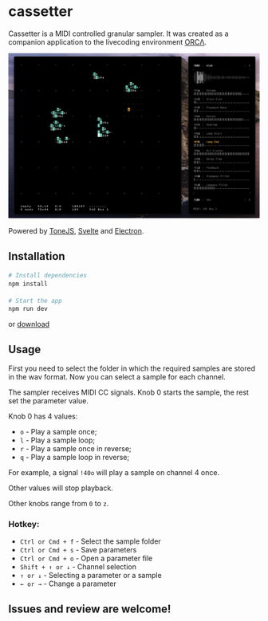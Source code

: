 # cassetter

Cassetter is a MIDI controlled granular sampler. It was created as a companion application to the livecoding environment [ORCΛ](https://github.com/hundredrabbits/Orca).

<img src='screenshot.png' width="600"/>

Powered by [ToneJS](https://tonejs.github.io/), [Svelte](https://svelte.dev/) and [Electron](https://electronjs.org/).

## Installation

```sh
# Install dependencies
npm install

# Start the app
npm run dev
```

or [download](https://person0b.itch.io/cassetter)

## Usage

First you need to select the folder in which the required samples are stored in the wav format. Now you can select a sample for each channel.

The sampler receives MIDI CC signals. Knob 0 starts the sample, the rest set the parameter value.

Knob 0 has 4 values:

- `o` - Play a sample once;
- `l` - Play a sample loop;
- `r` - Play a sample once in reverse;
- `q` - Play a sample loop in reverse;

For example, a signal `!40o` will play a sample on channel 4 once.

Other values will stop playback.

Other knobs range from `0` to `z`.

### Hotkey:

- `Ctrl or Cmd + f` - Select the sample folder
- `Ctrl or Cmd + s` - Save parameters
- `Ctrl or Cmd + o` - Open a parameter file
- `Shift + ↑ or ↓` - Channel selection
- `↑ or ↓` - Selecting a parameter or a sample
- `← or →` - Change a parameter

## Issues and review are welcome!
